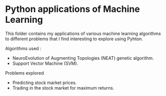 # Python applications of Machine Learning

This folder contains my applications of various machine learning algorithms to different problems that I find interesting to explore using Pyhton.

Algorithms used :
- NeuroEvolution of Augmenting Topologies (NEAT) genetic algorithm.
- Support Vector Machine (SVM).

Problems explored
- Predicting stock market prices.
- Trading in the stock market for maximum returns.
